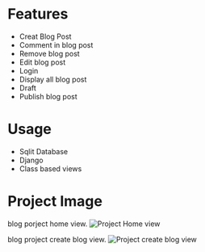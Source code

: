 # Features
* Creat Blog Post
* Comment in blog post
* Remove blog post
* Edit blog post
* Login
* Display all blog post
* Draft
* Publish blog post

# Usage

* Sqlit Database
* Django 
* Class based views

# Project Image

blog porject home view.
![Project Home view](https://github.com/Rabbi50/DjangoBlogProject/tree/master/images/blog_home.png)

blog project create blog view.
![Project create blog view](https://github.com/Rabbi50/DjangoBlogProject/tree/master/images/blog_post.png)
